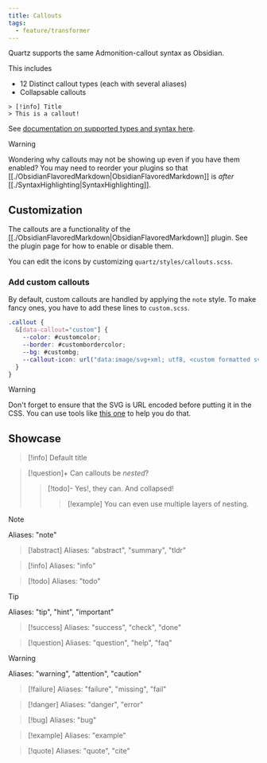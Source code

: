 ```yaml
---
title: Callouts
tags:
  - feature/transformer
---
```


Quartz supports the same Admonition-callout syntax as Obsidian.

This includes

- 12 Distinct callout types (each with several aliases)
- Collapsable callouts

```
> [!info] Title
> This is a callout!
```

See [documentation on supported types and syntax here](https://help.obsidian.md/Editing+and+formatting/Callouts).

> [!warning]
> Wondering why callouts may not be showing up even if you have them enabled? You may need to reorder your plugins so that [[./ObsidianFlavoredMarkdown|ObsidianFlavoredMarkdown]] is _after_ [[./SyntaxHighlighting|SyntaxHighlighting]].

## Customization

The callouts are a functionality of the [[./ObsidianFlavoredMarkdown|ObsidianFlavoredMarkdown]] plugin. See the plugin page for how to enable or disable them.

You can edit the icons by customizing `quartz/styles/callouts.scss`.

### Add custom callouts

By default, custom callouts are handled by applying the `note` style. To make fancy ones, you have to add these lines to `custom.scss`.

```scss title="quartz/styles/custom.scss"
.callout {
  &[data-callout="custom"] {
    --color: #customcolor;
    --border: #custombordercolor;
    --bg: #custombg;
    --callout-icon: url("data:image/svg+xml; utf8, <custom formatted svg>"); //SVG icon code
  }
}
```

> [!warning]
> Don't forget to ensure that the SVG is URL encoded before putting it in the CSS. You can use tools like [this one](https://yoksel.github.io/url-encoder/) to help you do that.

## Showcase

> [!info]
> Default title

> [!question]+ Can callouts be _nested_?
>
> > [!todo]- Yes!, they can. And collapsed!
> >
> > > [!example] You can even use multiple layers of nesting.

> [!note]
> Aliases: "note"

> [!abstract]
> Aliases: "abstract", "summary", "tldr"

> [!info]
> Aliases: "info"

> [!todo]
> Aliases: "todo"

> [!tip]
> Aliases: "tip", "hint", "important"

> [!success]
> Aliases: "success", "check", "done"

> [!question]
> Aliases: "question", "help", "faq"

> [!warning]
> Aliases: "warning", "attention", "caution"

> [!failure]
> Aliases: "failure", "missing", "fail"

> [!danger]
> Aliases: "danger", "error"

> [!bug]
> Aliases: "bug"

> [!example]
> Aliases: "example"

> [!quote]
> Aliases: "quote", "cite"
